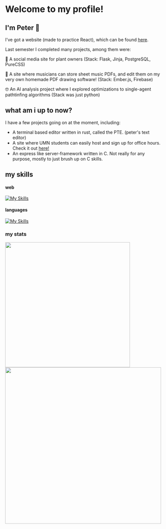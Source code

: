 # Welcome to my profile!

## I'm Peter 👋

I've got a website (made to practice React), which can be found [here](https://peterolsen1.github.io/).

<!-- I'm currently somewhere between 2 and 3 semesters from graduating with a degree in computer science from the University of Minnesota Twin Cities.
I figured it's a good idea to upload all of my projects to GitHub so I can learn principles of version control, and so that those who so choose to can view them.

Last summer I finished working as a software development intern at __RAO manufacturing__, creating an internal use fullstack webapp to jumpstart the process of moving the company online. 🚀🚀

 The purpose of this app was to ease the process of systematic data entry, speed up communication through automated email sending, present historical data in various different forms to allow for and aide complex data analysis, and to leverage use of machine learning in order to guide admintrative decisions.💡 -->

Last semester I completed many projects, among them were:

🌱 A social media site for plant owners (Stack: Flask, Jinja, PostgreSQL, PureCSS)

🎹 A site where musicians can store sheet music PDFs, and edit them on my very own homemade PDF drawing software! (Stack: Ember.js, Firebase)

🤓 An AI analysis project where I explored optimizations to single-agent pathtinfing algorithms (Stack was just python)
  
## what am i up to now?

I have a few projects going on at the moment, including:
* A terminal based editor written in rust, called the PTE. (peter's text editor)
* A site where UMN students can easily host and sign up for office hours. Check it out <a href="https://gopher-hours.web.app">here!</a>
* An express like server-framework written in C. Not really for any purpose, mostly to just brush up on C skills.

## my skills
#### web
[![My Skills](https://skillicons.dev/icons?i=svelte,ember,react,firebase,mongodb,flask,express,fastapi,scss,css,html&theme=dark)](https://skillicons.dev)
#### languages
[![My Skills](https://skillicons.dev/icons?i=javascript,typescript,python,c,rust,java&theme=dark)](https://skillicons.dev)

<!-- readme stats were generated with https://github.com/anuraghazra/github-readme-stats. check it out! -->
### my stats
<a href="https://github.com/PeterOlsen1">
  <img src="https://github-readme-stats.vercel.app/api/top-langs/?username=peterolsen1&layout=donut&theme=gotham&langs_count=20" height=400 align="center">
   <img src="https://github-readme-stats.vercel.app/api/wakatime?username=peterolsen1&theme=dark" height=500 align="center">
</a>
